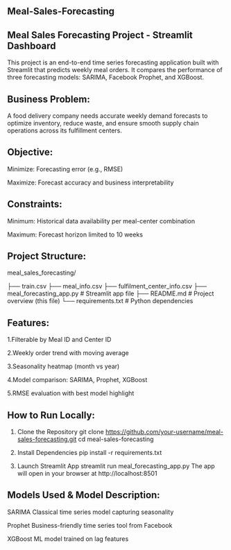 ## Meal-Sales-Forecasting
## Meal Sales Forecasting Project - Streamlit Dashboard

This project is an end-to-end time series forecasting application built with Streamlit that predicts weekly
meal orders. It compares the performance of three forecasting models: SARIMA, Facebook Prophet, and
XGBoost.

## Business Problem:

A food delivery company needs accurate weekly demand forecasts to optimize inventory, reduce waste,
and ensure smooth supply chain operations across its fulfillment centers.

## Objective:

Minimize: Forecasting error (e.g., RMSE)

Maximize: Forecast accuracy and business interpretability

## Constraints:

Minimum: Historical data availability per meal-center combination

Maximum: Forecast horizon limited to 10 weeks

## Project Structure:

meal_sales_forecasting/

├── train.csv
├── meal_info.csv
├── fulfilment_center_info.csv
├── meal_forecasting_app.py # Streamlit app file
├── README.md # Project overview (this file)
└── requirements.txt # Python dependencies

## Features:

1.Filterable by Meal ID and Center ID

2.Weekly order trend with moving average

3.Seasonality heatmap (month vs year)

4.Model comparison: SARIMA, Prophet, XGBoost

5.RMSE evaluation with best model highlight

## How to Run Locally:

1. Clone the Repository
git clone https://github.com/your-username/meal-sales-forecasting.git
cd meal-sales-forecasting

2. Install Dependencies
pip install -r requirements.txt

3. Launch Streamlit App
streamlit run meal_forecasting_app.py
The app will open in your browser at http\://localhost:8501

## Models Used & Model Description:

SARIMA Classical time series model capturing seasonality

Prophet Business-friendly time series tool from Facebook

XGBoost ML model trained on lag features
